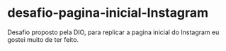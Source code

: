 # desafio-pagina-inicial-Instagram
Desafio proposto pela DIO, para replicar a pagina inicial do Instagram eu gostei muito de ter feito.
